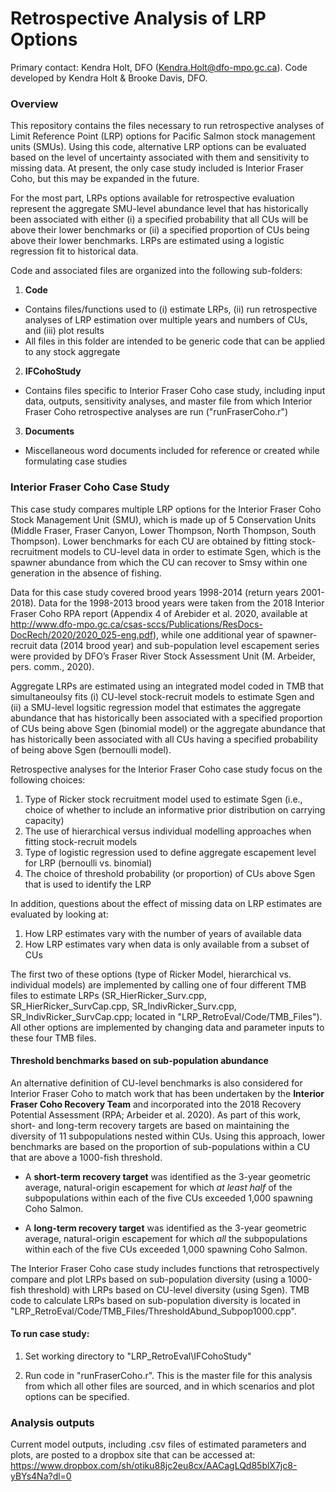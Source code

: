 # Retrospective Analysis of LRP Options

Primary contact: Kendra Holt, DFO (Kendra.Holt@dfo-mpo.gc.ca). Code developed by Kendra Holt & Brooke Davis, DFO. 

### Overview

This repository contains the files necessary to run retrospective analyses of Limit Reference Point (LRP) options for Pacific Salmon stock management units (SMUs). Using this code, alternative LRP options can be evaluated based on the level of uncertainty associated with them and sensitivity to missing data. At present, the only case study included is Interior Fraser Coho, but this may be expanded in the future.

For the most part, LRPs options available for retrospective evaluation represent the aggregate SMU-level abundance level that has historically been associated with either (i) a specified probability that all CUs will be above their lower benchmarks or (ii) a specified proportion of CUs being above their lower benchmarks. LRPs are estimated using a logistic regression fit to historical data.   

Code and associated files are organized into the following sub-folders:  

1. **Code**
 * Contains files/functions used to (i) estimate LRPs, (ii) run retrospective analyses of LRP estimation over multiple years and numbers of CUs, and (iii) plot results  
 * All files in this folder are intended to be generic code that can be applied to any stock aggregate
 
2. **IFCohoStudy**
 * Contains files specific to Interior Fraser Coho case study, including input data, outputs, sensitivity analyses, and master file from which Interior Fraser Coho retrospective analyses are run ("runFraserCoho.r")

3. **Documents**
 * Miscellaneous word documents included for reference or created while formulating case studies 


### Interior Fraser Coho Case Study

This case study compares multiple LRP options for the Interior Fraser Coho Stock Management Unit (SMU), which is made up of 5 Conservation Units (Middle Fraser, Fraser Canyon, Lower Thompson, North Thompson, South Thompson). Lower benchmarks for each CU are obtained by fitting stock-recruitment models to CU-level data in order to estimate Sgen, which is the spawner abundance from which the CU can recover to Smsy within one generation in the absence of fishing. 

Data for this case study covered brood years 1998-2014 (return years 2001-2018). Data for the 1998-2013 brood years were taken from the 2018 Interior Fraser Coho RPA report (Appendix 4 of Arebider et al. 2020, available at http://www.dfo-mpo.gc.ca/csas-sccs/Publications/ResDocs-DocRech/2020/2020_025-eng.pdf), while one additional year of spawner-recruit data (2014 brood year) and sub-population level escapement series were provided by DFO’s Fraser River Stock Assessment Unit (M. Arbeider, pers. comm., 2020).   

Aggregate LRPs are estimated using an integrated model coded in TMB that simultaneoulsy fits (i) CU-level stock-recruit models to estimate Sgen and (ii) a SMU-level logsitic regression model that estimates the aggregate abundance that has historically been associated with a specified proportion of CUs being above Sgen (binomial model) or the aggregate abundance that has historically been associated with all CUs having a specified probability of being above Sgen (bernoulli model).  

Retrospective analyses for the Interior Fraser Coho case study focus on the following choices:

1. Type of Ricker stock recruitment model used to estimate Sgen (i.e., choice of whether to include an informative prior distribution on carrying capacity)
2. The use of hierarchical versus individual modelling approaches when fitting stock-recruit models
3. Type of logistic regression used to define aggregate escapement level for LRP (bernoulli vs. binomial)
4. The choice of threshold probability (or proportion) of CUs above Sgen that is used to identify the LRP

In addition, questions about the effect of missing data on LRP estimates are evaluated by looking at:

1. How LRP estimates vary with the number of years of available data
2. How LRP estimates vary when data is only available from a subset of CUs

The first two of these options (type of Ricker Model,  hierarchical vs. individual models) are implemented by calling one of four different TMB files to estimate LRPs (SR_HierRicker_Surv.cpp, SR_HierRicker_SurvCap.cpp, SR_IndivRicker_Surv.cpp, SR_IndivRicker_SurvCap.cpp; located in "LRP_RetroEval/Code/TMB_Files"). All other options are implemented by changing data and parameter inputs to these four TMB files.

#### Threshold benchmarks based on sub-population abundance

An alternative definition of CU-level benchmarks is also considered for Interior Fraser Coho to match work that has been undertaken by the **Interior Fraser Coho Recovery Team** and incorporated into the 2018 Recovery Potential Assessment (RPA; Arbeider et al. 2020). As part of this work, short- and long-term recovery targets are based on maintaining the diversity of 11 subpopulations nested within CUs. Using this approach, lower benchmarks are based on the proportion of sub-populations within a CU that are above a 1000-fish threshold. 

* A **short-term recovery target** was identified as the 3-year geometric average, natural-origin escapement for which *at least half* of the subpopulations within each of the five CUs exceeded 1,000 spawning Coho Salmon. 

* A **long-term recovery target** was identified as the 3-year geometric average, natural-origin escapement for which *all* the subpopulations within each of the five CUs exceeded 1,000 spawning Coho Salmon.     

The Interior Fraser Coho case study includes functions that retrospectively compare and plot LRPs based on sub-population diversity (using a 1000-fish threshold) with LRPs based on CU-level diversity (using Sgen).  TMB code to calculate LRPs based on sub-population diversity is located in "LRP_RetroEval/Code/TMB_Files/ThresholdAbund_Subpop1000.cpp".  


#### To run case study:

1) Set working directory to "LRP_RetroEval\IFCohoStudy"

2) Run code in "runFraserCoho.r". This is the master file for this analysis from which all other files are sourced, and in which scenarios and plot options can be specified.


### Analysis outputs

Current model outputs, including .csv files of estimated parameters and plots, are posted to a dropbox site that can be accessed at:
https://www.dropbox.com/sh/otiku88jc2eu8cx/AACagLQd85blX7jc8-yBYs4Na?dl=0

